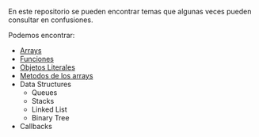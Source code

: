 En este repositorio se pueden encontrar temas que algunas veces pueden consultar en confusiones.

Podemos encontrar:

- [Arrays](\01_arrays\README.md)
- [Funciones](\02_funciones\README.md)
- [Objetos Literales](\03_objetosLiterales\README.md)
- [Metodos de los arrays](\04_metodosArrays\README.md)
- Data Structures
  - Queues
  - Stacks
  - Linked List
  - Binary Tree
- Callbacks
